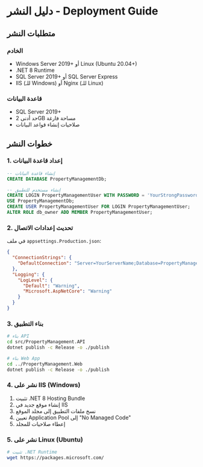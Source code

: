 # دليل النشر - Deployment Guide

## متطلبات النشر

### الخادم
- Windows Server 2019+ أو Linux (Ubuntu 20.04+)
- .NET 8 Runtime
- SQL Server 2019+ أو SQL Server Express
- IIS (للـ Windows) أو Nginx (للـ Linux)

### قاعدة البيانات
- SQL Server 2019+
- حد أدنى 2GB مساحة فارغة
- صلاحيات إنشاء قواعد البيانات

## خطوات النشر

### 1. إعداد قاعدة البيانات

```sql
-- إنشاء قاعدة البيانات
CREATE DATABASE PropertyManagementDb;

-- إنشاء مستخدم للتطبيق
CREATE LOGIN PropertyManagementUser WITH PASSWORD = 'YourStrongPassword123!';
USE PropertyManagementDb;
CREATE USER PropertyManagementUser FOR LOGIN PropertyManagementUser;
ALTER ROLE db_owner ADD MEMBER PropertyManagementUser;
```

### 2. تحديث إعدادات الاتصال

في ملف `appsettings.Production.json`:

```json
{
  "ConnectionStrings": {
    "DefaultConnection": "Server=YourServerName;Database=PropertyManagementDb;User Id=PropertyManagementUser;Password=YourStrongPassword123!;TrustServerCertificate=true"
  },
  "Logging": {
    "LogLevel": {
      "Default": "Warning",
      "Microsoft.AspNetCore": "Warning"
    }
  }
}
```

### 3. بناء التطبيق

```bash
# بناء API
cd src/PropertyManagement.API
dotnet publish -c Release -o ./publish

# بناء Web App
cd ../PropertyManagement.Web
dotnet publish -c Release -o ./publish
```

### 4. نشر على IIS (Windows)

1. تثبيت .NET 8 Hosting Bundle
2. إنشاء موقع جديد في IIS
3. نسخ ملفات التطبيق إلى مجلد الموقع
4. تعيين Application Pool إلى "No Managed Code"
5. إعطاء صلاحيات للمجلد

### 5. نشر على Linux (Ubuntu)

```bash
# تثبيت .NET Runtime
wget https://packages.microsoft.com/